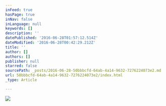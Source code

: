 ```yaml
---
inFeed: true
hasPage: true
inNav: false
inLanguage: null
keywords: []
description: ''
datePublished: '2016-06-28T01:57:12.514Z'
dateModified: '2016-06-28T00:42:29.212Z'
title: ''
author: []
authors: []
publisher: null
starred: false
sourcePath: _posts/2016-06-28-50bbbcfd-64ab-4a14-9632-7276224073e2.md
url: 50bbbcfd-64ab-4a14-9632-7276224073e2/index.html
_type: Article

---
```

![](https://the-grid-user-content.s3-us-west-2.amazonaws.com/8cb170d3-f866-45ca-891f-4352e4c454d4.jpg)